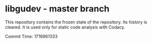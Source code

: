 # libgudev - master branch

This repository contains the frozen state of the repository.
Its history is cleared. It is used only for static code
analysis with Codacy.

Commit Time: 1716961333